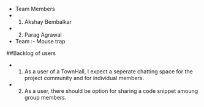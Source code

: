 * Team Members
* 1) Akshay Bembalkar
* 2) Parag Agrawal
* Team :- Mouse trap


##Backlog of users
* 1) As a user of a TownHall, I expect a seperate chatting space for the project community and for individual members.
* 2) As a user, there should be option for sharing a code snippet amoung group members.
